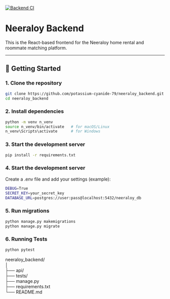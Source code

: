 [![Backend CI](https://github.com/potassium-cyanide-79/neeraloy_backend/actions/workflows/ci.yml/badge.svg)](https://github.com/potassium-cyanide-79/neeraloy_backend/actions/workflows/ci.yml)

# Neeraloy Backend

This is the React-based frontend for the Neeraloy home rental and roommate matching platform.

---

## 🚀 Getting Started

### 1. Clone the repository

```bash
git clone https://github.com/potassium-cyanide-79/neeraloy_backend.git
cd neeraloy_backend
```

### 2. Install dependencies

```bash
python -m venv n_venv
source n_venv/bin/activate   # for macOS/Linux
n_venv\Scripts\activate      # for Windows
```

### 3. Start the development server

```bash
pip install -r requirements.txt
```

### 4. Start the development server

Create a .env file and add your settings (example):
```bash
DEBUG=True
SECRET_KEY=your_secret_key
DATABASE_URL=postgres://user:pass@localhost:5432/neeraloy_db
```

### 5. Run migrations

```bash
python manage.py makemigrations
python manage.py migrate
```

### 6. Running Tests

```bash
python pytest
```

neeraloy_backend/ <br>
│                 <br> 
├── api/ <br>
├── tests/  
├── manage.py     <br>
├── requirements.txt <br>
└── README.md        <br>